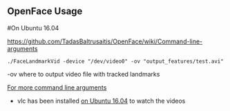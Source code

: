 OpenFace Usage
---

#On Ubuntu 16.04

https://github.com/TadasBaltrusaitis/OpenFace/wiki/Command-line-arguments

```
./FaceLandmarkVid -device "/dev/video0" -ov "output_features/test.avi"
```
-ov <location of visualized track> where to output video file with tracked landmarks

[For more command line arguments](https://github.com/TadasBaltrusaitis/OpenFace/wiki/Command-line-arguments)

* vlc has been installed [on Ubuntu 16.04](https://github.com/mxochicale/MyCollectionOfScientificTools/tree/master/vlc#on--ubuntu-1604)
to watch the videos
